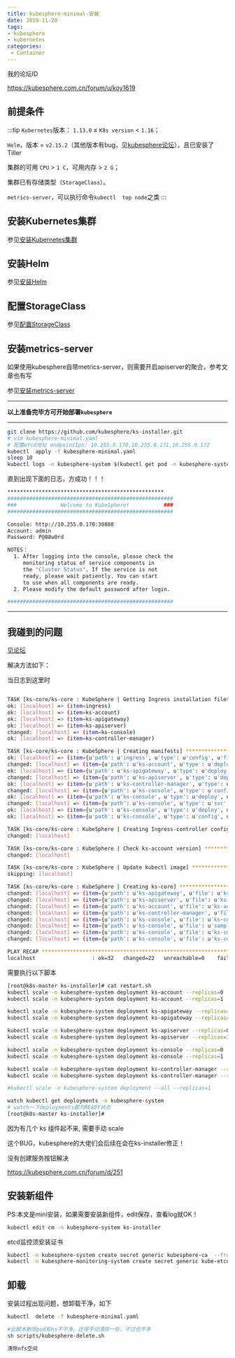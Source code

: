 ```yaml
---
title: kubesphere-minimal-安装
date: 2019-11-20
tags:
- kubesphere
- kubernetes
categories:
 - Container
---
```


我的论坛ID

https://kubesphere.com.cn/forum/u/koy1619

## 前提条件

:::tip
`Kubernetes`版本： `1.13.0` ≤ `K8s version` < `1.16`；

`Helm`，版本 = `v2.15.2`（其他版本有bug，见[kubesphere论坛][1]），且已安装了 Tiller

集群的可用 `CPU` > `1 C`，可用内存 > `2 G`；

集群已有存储类型（`StorageClass`）。

`metrics-server`，可以执行命令`kubectl  top node`之类
:::


## 安装Kubernetes集群

参见[安装Kubernetes集群][2]

## 安装Helm

参见[安装Helm][3]

## 配置StorageClass

参见[配置StorageClass][4]

## 安装metrics-server

如果使用kubesphere自带metrics-server，则需要开启apiserver的聚合，参考文章也有写

参见[安装metrics-server][5]

-------------------

**以上准备完毕方可开始部署`kubesphere`**

-------------------

```bash
git clone https://github.com/kubesphere/ks-installer.git
# vim kubesphere-minimal.yaml
# 配置etcd地址 endpointIps: 10.255.0.170,10.255.0.171,10.255.0.172
kubectl  apply -f kubesphere-minimal.yaml
sleep 10
kubectl logs -n kubesphere-system $(kubectl get pod -n kubesphere-system -l app=ks-install -o jsonpath='{.items[0].metadata.name}') -f
```

直到出现下面的日志，方成功！！！

```bash
**************************************************
#####################################################
###              Welcome to KubeSphere!           ###
#####################################################

Console: http://10.255.0.170:30880
Account: admin
Password: P@88w0rd

NOTES：
  1. After logging into the console, please check the
     monitoring status of service components in
     the "Cluster Status". If the service is not
     ready, please wait patiently. You can start
     to use when all components are ready.
  2. Please modify the default password after login.

#####################################################
```


-------------------

## 我碰到的问题

[见论坛][6]

解决方法如下：

当日志到这里时
```bash

TASK [ks-core/ks-core : KubeSphere | Getting Ingress installation files] *******
ok: [localhost] => (item=ingress)
ok: [localhost] => (item=ks-account)
ok: [localhost] => (item=ks-apigateway)
ok: [localhost] => (item=ks-apiserver)
changed: [localhost] => (item=ks-console)
ok: [localhost] => (item=ks-controller-manager)

TASK [ks-core/ks-core : KubeSphere | Creating manifests] ***********************
ok: [localhost] => (item={u'path': u'ingress', u'type': u'config', u'file': u'ingress-controller.yaml'})
changed: [localhost] => (item={u'path': u'ks-account', u'type': u'deployment', u'file': u'ks-account.yml'})
ok: [localhost] => (item={u'path': u'ks-apigateway', u'type': u'deploy', u'file': u'ks-apigateway.yaml'})
changed: [localhost] => (item={u'path': u'ks-apiserver', u'type': u'deploy', u'file': u'ks-apiserver.yml'})
ok: [localhost] => (item={u'path': u'ks-controller-manager', u'type': u'deploy', u'file': u'ks-controller-manager.yaml'})
changed: [localhost] => (item={u'path': u'ks-console', u'type': u'config', u'file': u'ks-console-config.yml'})
ok: [localhost] => (item={u'path': u'ks-console', u'type': u'deploy', u'file': u'ks-console-deployment.yml'})
changed: [localhost] => (item={u'path': u'ks-console', u'type': u'svc', u'file': u'ks-console-svc.yml'})
ok: [localhost] => (item={u'path': u'ks-console', u'type': u'deploy', u'file': u'ks-docs-deployment.yaml'})
ok: [localhost] => (item={u'path': u'ks-console', u'type': u'config', u'file': u'sample-bookinfo-configmap.yaml'})

TASK [ks-core/ks-core : KubeSphere | Creating Ingress-controller configmap] ****
changed: [localhost]

TASK [ks-core/ks-core : KubeSphere | Check ks-account version] *****************
changed: [localhost]

TASK [ks-core/ks-core : KubeSphere | Update kubectl image] *********************
skipping: [localhost]

TASK [ks-core/ks-core : KubeSphere | Creating ks-core] *************************
changed: [localhost] => (item={u'path': u'ks-apigateway', u'file': u'ks-apigateway.yaml'})
changed: [localhost] => (item={u'path': u'ks-apiserver', u'file': u'ks-apiserver.yml'})
changed: [localhost] => (item={u'path': u'ks-account', u'file': u'ks-account.yml'})
changed: [localhost] => (item={u'path': u'ks-controller-manager', u'file': u'ks-controller-manager.yaml'})
changed: [localhost] => (item={u'path': u'ks-console', u'file': u'ks-console-config.yml'})
changed: [localhost] => (item={u'path': u'ks-console', u'file': u'sample-bookinfo-configmap.yaml'})
changed: [localhost] => (item={u'path': u'ks-console', u'file': u'ks-console-deployment.yml'})
changed: [localhost] => (item={u'path': u'ks-console', u'file': u'ks-console-svc.yml'})

PLAY RECAP *********************************************************************
localhost                  : ok=32   changed=22   unreachable=0    failed=0    skipped=5    rescued=0    ignored=0   
```

需要执行以下脚本

```bash
[root@k8s-master ks-installer]# cat restart.sh 
kubectl scale -n kubesphere-system deployment ks-account --replicas=0
kubectl scale -n kubesphere-system deployment ks-account --replicas=1

kubectl scale -n kubesphere-system deployment ks-apigateway --replicas=0
kubectl scale -n kubesphere-system deployment ks-apigateway --replicas=1

kubectl scale -n kubesphere-system deployment ks-apiserver --replicas=0
kubectl scale -n kubesphere-system deployment ks-apiserver --replicas=1

kubectl scale -n kubesphere-system deployment ks-console --replicas=0
kubectl scale -n kubesphere-system deployment ks-console --replicas=1

kubectl scale -n kubesphere-system deployment ks-controller-manager --replicas=0
kubectl scale -n kubesphere-system deployment ks-controller-manager --replicas=1

#kubectl scale -n kubesphere-system deployment --all --replicas=1     

watch kubectl get deployments -n kubesphere-system
# watch一下deployments都为READY状态
[root@k8s-master ks-installer]# 
```

因为有几个 ks 组件起不来, 需要手动 scale 

这个BUG，kubesphere的大佬们会后续在会在ks-installer修正！

没有创建服务按钮解决

https://kubesphere.com.cn/forum/d/251

## 安装新组件

PS:本文是mini安装，如果需要安装新组件，edit保存，查看log就OK！

```bash
kubectl edit cm -n kubesphere-system ks-installer
```

etcd监控须安装证书

```bash
kubectl -n kubesphere-system create secret generic kubesphere-ca  --from-file=ca.crt=/k8s/kubernetes/ssl/ca.pem  --from-file=ca.key=/k8s/kubernetes/ssl/ca-key.pem 
kubectl -n kubesphere-monitoring-system create secret generic kube-etcd-client-certs  --from-file=etcd-client-ca.crt=/k8s/etcd/ssl/ca.pem   --from-file=etcd-client.crt=/k8s/etcd/ssl/ca.pem  --from-file=etcd-client.key=/k8s/etcd/ssl/ca-key.pem
```

## 卸载

安装过程出现问题，想卸载干净，如下

```bash
kubectl  delete -f kubesphere-minimal.yaml 

#此脚本删除pod和ns不干净，还得手动清除一些，不过也不多
sh scripts/kubesphere-delete.sh

清除nfs空间
```


  [1]: https://kubesphere.com.cn/forum/d/138-2-1-log
  [2]: https://linux48.com/container/2019-09-11-k8s-bin-install.html
  [3]: https://linux48.com/container/2019-11-07-helm.html
  [4]: https://linux48.com/container/2019-11-12-config-storageclass.html
  [5]: https://linux48.com/container/2019-11-13-metrics-server.html
  [6]: https://kubesphere.com.cn/forum/d/138-2-1-log/14
